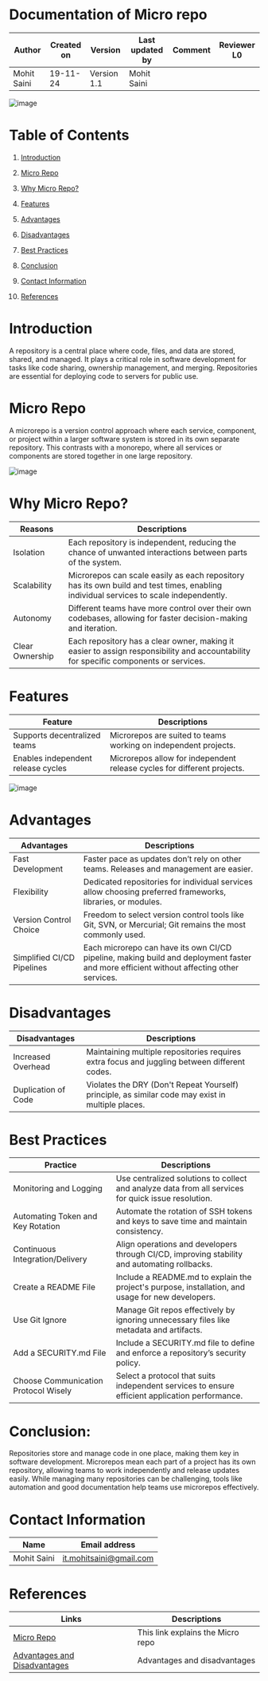 

# **Documentation of Micro repo**

| **Author** | **Created on** | **Version** | **Last updated by** | **Comment** | **Reviewer L0** |
|------------|-------------|-----------|--------------|-------------|-----------|
| Mohit Saini | 19-11-24 | Version 1.1 | Mohit Saini |  |  |

![image](https://github.com/user-attachments/assets/42114c80-1200-4b0c-81d5-ed0872a474b5)

# **Table of Contents**

1.  [Introduction](#introduction)

2.  [Micro Repo](#micro-repo)

3.  [Why Micro Repo?](#why-micro-repo)

4.  [Features](#features)

5.  [Advantages](#advantages)

6.  [Disadvantages](#disadvantages)

7.  [Best Practices](#best-practices)

8.  [Conclusion](#best-practices)

9.  [Contact Information](#contact-information)

10. [References](#references)




# Introduction

A repository is a central place where code, files, and data are stored,
shared, and managed. It plays a critical role in software development
for tasks like code sharing, ownership management, and merging.
Repositories are essential for deploying code to servers for public use.

# Micro Repo

A microrepo is a version control approach where each service, component,
or project within a larger software system is stored in its own separate
repository. This contrasts with a monorepo, where all services or
components are stored together in one large repository.

![image](https://github.com/user-attachments/assets/95407199-ac24-4cce-b423-48e0e2819481)


# Why Micro Repo?

| **Reasons** | **Descriptions** |
|-----------------------|-------------------------------------------------|
| Isolation | Each repository is independent, reducing the chance of unwanted interactions between parts of the system. |
| Scalability | Microrepos can scale easily as each repository has its own build and test times, enabling individual services to scale independently. |
| Autonomy | Different teams have more control over their own codebases, allowing for faster decision-making and iteration. |
| Clear Ownership | Each repository has a clear owner, making it easier to assign responsibility and accountability for specific components or services. |

# Features

| **Feature** | **Descriptions** |
|-----------------------|-------------------------------------------------|
| Supports decentralized teams | Microrepos are suited to teams working on independent projects. |
| Enables independent release cycles | Microrepos allow for independent release cycles for different projects. |

![image](https://github.com/user-attachments/assets/15e5440b-c232-464a-9473-1d6621a135e1)


# Advantages

| **Advantages** | **Descriptions** |
|-----------------------|-------------------------------------------------|
| Fast Development | Faster pace as updates don’t rely on other teams. Releases and management are easier. |
| Flexibility | Dedicated repositories for individual services allow choosing preferred frameworks, libraries, or modules. |
| Version Control Choice | Freedom to select version control tools like Git, SVN, or Mercurial; Git remains the most commonly used. |
| Simplified CI/CD Pipelines | Each microrepo can have its own CI/CD pipeline, making build and deployment faster and more efficient without affecting other services. |

# Disadvantages

| **Disadvantages** | **Descriptions** |
|-----------------------|-------------------------------------------------|
| Increased Overhead | Maintaining multiple repositories requires extra focus and juggling between different codes. |
| Duplication of Code | Violates the DRY (Don't Repeat Yourself) principle, as similar code may exist in multiple places. |

# Best Practices

| **Practice** | **Descriptions** |
|-------------------------|-----------------------------------------------|
| Monitoring and Logging | Use centralized solutions to collect and analyze data from all services for quick issue resolution. |
| Automating Token and Key Rotation | Automate the rotation of SSH tokens and keys to save time and maintain consistency. |
| Continuous Integration/Delivery | Align operations and developers through CI/CD, improving stability and automating rollbacks. |
| Create a README File | Include a README.md to explain the project's purpose, installation, and usage for new developers. |
| Use Git Ignore | Manage Git repos effectively by ignoring unnecessary files like metadata and artifacts. |
| Add a SECURITY.md File | Include a SECURITY.md file to define and enforce a repository’s security policy. |
| Choose Communication Protocol Wisely | Select a protocol that suits independent services to ensure efficient application performance. |

# Conclusion:

Repositories store and manage code in one place, making them key in software development. Microrepos mean each part of a project has its own repository, allowing teams to work independently and release updates easily. While managing many repositories can be challenging, tools like automation and good documentation help teams use microrepos effectively.

# Contact Information

| **Name**    | **Email address**       |
|-------------|-------------------------|
| Mohit Saini | it.mohitsaini@gmail.com |

# References

| **Links** | **Descriptions** |
|---------------------------------------------------------|---------------|
| [Micro Repo](https://apoorv-tomar.medium.com/a-better-understanding-of-micro-rep-vs-mono-repo-a9f31f1e20fe#:~:text=The%20micro%20repository%20enables%20fast,Code%20Reusability.) | This link explains the Micro repo |
| [Advantages and Disadvantages](https://www.linkedin.com/pulse/navigating-codebase-management-monorepo-vs-microrepo-rajeev-barnwal-u318f) | Advantages and disadvantages |
